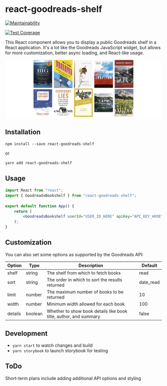 # react-goodreads-shelf

[![Maintainability](https://api.codeclimate.com/v1/badges/468bb279800b728cb808/maintainability)](https://codeclimate.com/github/kylekarpack/react-goodreads-shelf/maintainability)

[![Test Coverage](https://api.codeclimate.com/v1/badges/468bb279800b728cb808/test_coverage)](https://codeclimate.com/github/kylekarpack/react-goodreads-shelf/test_coverage)

This React component allows you to display a public Goodreads shelf in a React application. It's a lot like the Goodreads JavaScript widget, but allows for more customization, better async loading, and React-like usage.

![Example image](/sample/sample.png)

## Installation

```
npm install --save react-goodreads-shelf
```
or
```
yarn add react-goodreads-shelf
```

## Usage

```jsx
import React from "react";
import { GoodreadsBookshelf } from "react-goodreads-shelf";

export default function App() {
	return (
		<GoodreadsBookshelf userId="USER_ID_HERE" apiKey="API_KEY_HERE" />
	);
}
```

## Customization

You can also set some options as supported by the Goodreads API:

| Option | Type | Description | Default |
| ------ | ---- | ----------- | ------- |
| shelf  | string | The shelf from which to fetch books | read
| sort  | string | The order in which to sort the results returned | date_read
| limit  | number | The maximum number of books to be returned | 10
| width | number | Minimum width allowed for each book | 100
| details | boolean | Whether to show book details like book title, author, and summary | false

## Development
- `yarn start` to watch changes and build
- `yarn storybook` to launch storybook for testing

## ToDo

Short-term plans include adding additional API options and styling
